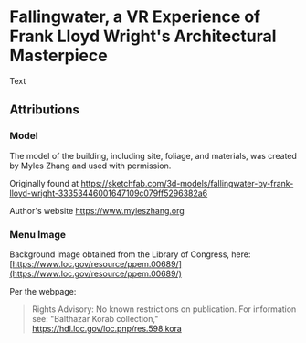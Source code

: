 # Fallingwater, a VR Experience of Frank Lloyd Wright's Architectural Masterpiece

Text

## Attributions

### Model

The model of the building, including site, foliage, and materials, was created by Myles Zhang and used with permission.

Originally found at https://sketchfab.com/3d-models/fallingwater-by-frank-lloyd-wright-33353446001647109c079ff5296382a6

Author's website https://www.myleszhang.org

### Menu Image

Background image obtained from the Library of Congress, here:
[https://www.loc.gov/resource/ppem.00689/](https://www.loc.gov/resource/ppem.00689/)

Per the webpage:

> Rights Advisory: No known restrictions on publication. For information see: "Balthazar Korab collection," <https://hdl.loc.gov/loc.pnp/res.598.kora>


